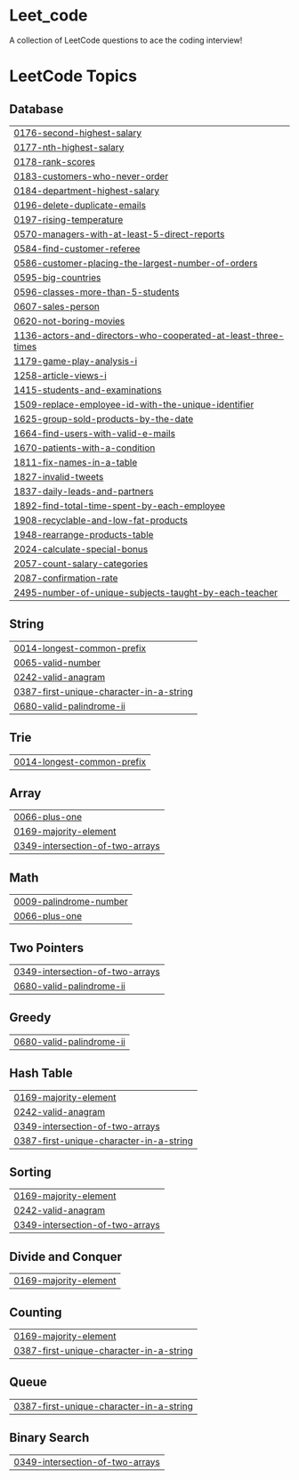 # Leet_code
A collection of LeetCode questions to ace the coding interview!

<!---LeetCode Topics Start-->
# LeetCode Topics
## Database
|  |
| ------- |
| [0176-second-highest-salary](https://github.com/Abinayak03/Leet_code/tree/master/0176-second-highest-salary) |
| [0177-nth-highest-salary](https://github.com/Abinayak03/Leet_code/tree/master/0177-nth-highest-salary) |
| [0178-rank-scores](https://github.com/Abinayak03/Leet_code/tree/master/0178-rank-scores) |
| [0183-customers-who-never-order](https://github.com/Abinayak03/Leet_code/tree/master/0183-customers-who-never-order) |
| [0184-department-highest-salary](https://github.com/Abinayak03/Leet_code/tree/master/0184-department-highest-salary) |
| [0196-delete-duplicate-emails](https://github.com/Abinayak03/Leet_code/tree/master/0196-delete-duplicate-emails) |
| [0197-rising-temperature](https://github.com/Abinayak03/Leet_code/tree/master/0197-rising-temperature) |
| [0570-managers-with-at-least-5-direct-reports](https://github.com/Abinayak03/Leet_code/tree/master/0570-managers-with-at-least-5-direct-reports) |
| [0584-find-customer-referee](https://github.com/Abinayak03/Leet_code/tree/master/0584-find-customer-referee) |
| [0586-customer-placing-the-largest-number-of-orders](https://github.com/Abinayak03/Leet_code/tree/master/0586-customer-placing-the-largest-number-of-orders) |
| [0595-big-countries](https://github.com/Abinayak03/Leet_code/tree/master/0595-big-countries) |
| [0596-classes-more-than-5-students](https://github.com/Abinayak03/Leet_code/tree/master/0596-classes-more-than-5-students) |
| [0607-sales-person](https://github.com/Abinayak03/Leet_code/tree/master/0607-sales-person) |
| [0620-not-boring-movies](https://github.com/Abinayak03/Leet_code/tree/master/0620-not-boring-movies) |
| [1136-actors-and-directors-who-cooperated-at-least-three-times](https://github.com/Abinayak03/Leet_code/tree/master/1136-actors-and-directors-who-cooperated-at-least-three-times) |
| [1179-game-play-analysis-i](https://github.com/Abinayak03/Leet_code/tree/master/1179-game-play-analysis-i) |
| [1258-article-views-i](https://github.com/Abinayak03/Leet_code/tree/master/1258-article-views-i) |
| [1415-students-and-examinations](https://github.com/Abinayak03/Leet_code/tree/master/1415-students-and-examinations) |
| [1509-replace-employee-id-with-the-unique-identifier](https://github.com/Abinayak03/Leet_code/tree/master/1509-replace-employee-id-with-the-unique-identifier) |
| [1625-group-sold-products-by-the-date](https://github.com/Abinayak03/Leet_code/tree/master/1625-group-sold-products-by-the-date) |
| [1664-find-users-with-valid-e-mails](https://github.com/Abinayak03/Leet_code/tree/master/1664-find-users-with-valid-e-mails) |
| [1670-patients-with-a-condition](https://github.com/Abinayak03/Leet_code/tree/master/1670-patients-with-a-condition) |
| [1811-fix-names-in-a-table](https://github.com/Abinayak03/Leet_code/tree/master/1811-fix-names-in-a-table) |
| [1827-invalid-tweets](https://github.com/Abinayak03/Leet_code/tree/master/1827-invalid-tweets) |
| [1837-daily-leads-and-partners](https://github.com/Abinayak03/Leet_code/tree/master/1837-daily-leads-and-partners) |
| [1892-find-total-time-spent-by-each-employee](https://github.com/Abinayak03/Leet_code/tree/master/1892-find-total-time-spent-by-each-employee) |
| [1908-recyclable-and-low-fat-products](https://github.com/Abinayak03/Leet_code/tree/master/1908-recyclable-and-low-fat-products) |
| [1948-rearrange-products-table](https://github.com/Abinayak03/Leet_code/tree/master/1948-rearrange-products-table) |
| [2024-calculate-special-bonus](https://github.com/Abinayak03/Leet_code/tree/master/2024-calculate-special-bonus) |
| [2057-count-salary-categories](https://github.com/Abinayak03/Leet_code/tree/master/2057-count-salary-categories) |
| [2087-confirmation-rate](https://github.com/Abinayak03/Leet_code/tree/master/2087-confirmation-rate) |
| [2495-number-of-unique-subjects-taught-by-each-teacher](https://github.com/Abinayak03/Leet_code/tree/master/2495-number-of-unique-subjects-taught-by-each-teacher) |
## String
|  |
| ------- |
| [0014-longest-common-prefix](https://github.com/Abinayak03/Leet_code/tree/master/0014-longest-common-prefix) |
| [0065-valid-number](https://github.com/Abinayak03/Leet_code/tree/master/0065-valid-number) |
| [0242-valid-anagram](https://github.com/Abinayak03/Leet_code/tree/master/0242-valid-anagram) |
| [0387-first-unique-character-in-a-string](https://github.com/Abinayak03/Leet_code/tree/master/0387-first-unique-character-in-a-string) |
| [0680-valid-palindrome-ii](https://github.com/Abinayak03/Leet_code/tree/master/0680-valid-palindrome-ii) |
## Trie
|  |
| ------- |
| [0014-longest-common-prefix](https://github.com/Abinayak03/Leet_code/tree/master/0014-longest-common-prefix) |
## Array
|  |
| ------- |
| [0066-plus-one](https://github.com/Abinayak03/Leet_code/tree/master/0066-plus-one) |
| [0169-majority-element](https://github.com/Abinayak03/Leet_code/tree/master/0169-majority-element) |
| [0349-intersection-of-two-arrays](https://github.com/Abinayak03/Leet_code/tree/master/0349-intersection-of-two-arrays) |
## Math
|  |
| ------- |
| [0009-palindrome-number](https://github.com/Abinayak03/Leet_code/tree/master/0009-palindrome-number) |
| [0066-plus-one](https://github.com/Abinayak03/Leet_code/tree/master/0066-plus-one) |
## Two Pointers
|  |
| ------- |
| [0349-intersection-of-two-arrays](https://github.com/Abinayak03/Leet_code/tree/master/0349-intersection-of-two-arrays) |
| [0680-valid-palindrome-ii](https://github.com/Abinayak03/Leet_code/tree/master/0680-valid-palindrome-ii) |
## Greedy
|  |
| ------- |
| [0680-valid-palindrome-ii](https://github.com/Abinayak03/Leet_code/tree/master/0680-valid-palindrome-ii) |
## Hash Table
|  |
| ------- |
| [0169-majority-element](https://github.com/Abinayak03/Leet_code/tree/master/0169-majority-element) |
| [0242-valid-anagram](https://github.com/Abinayak03/Leet_code/tree/master/0242-valid-anagram) |
| [0349-intersection-of-two-arrays](https://github.com/Abinayak03/Leet_code/tree/master/0349-intersection-of-two-arrays) |
| [0387-first-unique-character-in-a-string](https://github.com/Abinayak03/Leet_code/tree/master/0387-first-unique-character-in-a-string) |
## Sorting
|  |
| ------- |
| [0169-majority-element](https://github.com/Abinayak03/Leet_code/tree/master/0169-majority-element) |
| [0242-valid-anagram](https://github.com/Abinayak03/Leet_code/tree/master/0242-valid-anagram) |
| [0349-intersection-of-two-arrays](https://github.com/Abinayak03/Leet_code/tree/master/0349-intersection-of-two-arrays) |
## Divide and Conquer
|  |
| ------- |
| [0169-majority-element](https://github.com/Abinayak03/Leet_code/tree/master/0169-majority-element) |
## Counting
|  |
| ------- |
| [0169-majority-element](https://github.com/Abinayak03/Leet_code/tree/master/0169-majority-element) |
| [0387-first-unique-character-in-a-string](https://github.com/Abinayak03/Leet_code/tree/master/0387-first-unique-character-in-a-string) |
## Queue
|  |
| ------- |
| [0387-first-unique-character-in-a-string](https://github.com/Abinayak03/Leet_code/tree/master/0387-first-unique-character-in-a-string) |
## Binary Search
|  |
| ------- |
| [0349-intersection-of-two-arrays](https://github.com/Abinayak03/Leet_code/tree/master/0349-intersection-of-two-arrays) |
<!---LeetCode Topics End-->
